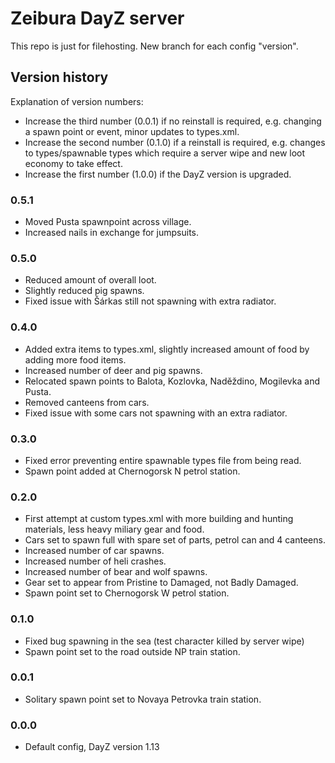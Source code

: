 # Zeibura DayZ server

This repo is just for filehosting. New branch for each config "version".

## Version history

Explanation of version numbers:
- Increase the third number (0.0.1) if no reinstall is required, e.g. changing a spawn point or event, minor updates to types.xml.
- Increase the second number (0.1.0) if a reinstall is required, e.g. changes to types/spawnable types which require a server wipe and new loot economy to take effect.
- Increase the first number (1.0.0) if the DayZ version is upgraded.

### 0.5.1

- Moved Pusta spawnpoint across village.
- Increased nails in exchange for jumpsuits.

### 0.5.0

- Reduced amount of overall loot.
- Slightly reduced pig spawns.
- Fixed issue with Šárkas still not spawning with extra radiator.

### 0.4.0

- Added extra items to types.xml, slightly increased amount of food by adding more food items.
- Increased number of deer and pig spawns.
- Relocated spawn points to Balota, Kozlovka, Naděždino, Mogilevka and Pusta.
- Removed canteens from cars.
- Fixed issue with some cars not spawning with an extra radiator.

### 0.3.0

- Fixed error preventing entire spawnable types file from being read.
- Spawn point added at Chernogorsk N petrol station.

### 0.2.0

- First attempt at custom types.xml with more building and hunting materials, less heavy miliary gear and food.
- Cars set to spawn full with spare set of parts, petrol can and 4 canteens.
- Increased number of car spawns.
- Increased number of heli crashes.
- Increased number of bear and wolf spawns.
- Gear set to appear from Pristine to Damaged, not Badly Damaged.
- Spawn point set to Chernogorsk W petrol station.

### 0.1.0

- Fixed bug spawning in the sea (test character killed by server wipe)
- Spawn point set to the road outside NP train station.

### 0.0.1

- Solitary spawn point set to Novaya Petrovka train station.

### 0.0.0

- Default config, DayZ version 1.13

